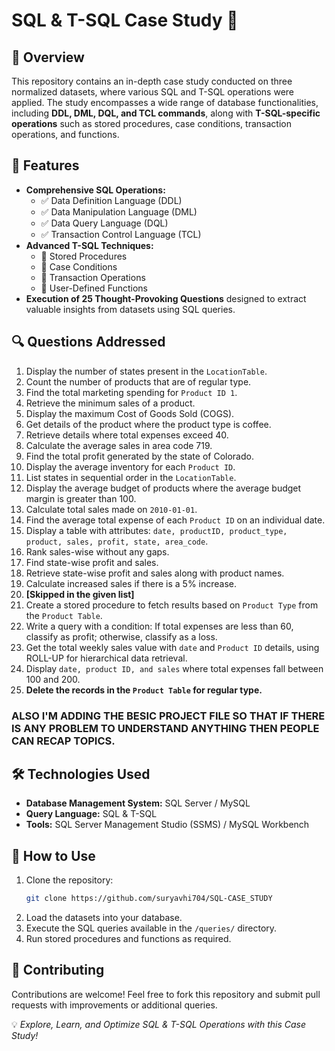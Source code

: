 # SQL & T-SQL Case Study 🚀

## 📌 Overview
This repository contains an in-depth case study conducted on three normalized datasets, where various SQL and T-SQL operations were applied. The study encompasses a wide range of database functionalities, including **DDL, DML, DQL, and TCL commands**, along with **T-SQL-specific operations** such as stored procedures, case conditions, transaction operations, and functions.

## 🎯 Features
- **Comprehensive SQL Operations:**
  - ✅ Data Definition Language (DDL)
  - ✅ Data Manipulation Language (DML)
  - ✅ Data Query Language (DQL)
  - ✅ Transaction Control Language (TCL)
- **Advanced T-SQL Techniques:**
  - 🔹 Stored Procedures
  - 🔹 Case Conditions
  - 🔹 Transaction Operations
  - 🔹 User-Defined Functions
- **Execution of 25 Thought-Provoking Questions** designed to extract valuable insights from datasets using SQL queries.

## 🔍 Questions Addressed
1. Display the number of states present in the `LocationTable`.
2. Count the number of products that are of regular type.
3. Find the total marketing spending for `Product ID 1`.
4. Retrieve the minimum sales of a product.
5. Display the maximum Cost of Goods Sold (COGS).
6. Get details of the product where the product type is coffee.
7. Retrieve details where total expenses exceed 40.
8. Calculate the average sales in area code 719.
9. Find the total profit generated by the state of Colorado.
10. Display the average inventory for each `Product ID`.
11. List states in sequential order in the `LocationTable`.
12. Display the average budget of products where the average budget margin is greater than 100.
13. Calculate total sales made on `2010-01-01`.
14. Find the average total expense of each `Product ID` on an individual date.
15. Display a table with attributes: `date, productID, product_type, product, sales, profit, state, area_code`.
16. Rank sales-wise without any gaps.
17. Find state-wise profit and sales.
18. Retrieve state-wise profit and sales along with product names.
19. Calculate increased sales if there is a 5% increase.
20. **[Skipped in the given list]**
21. Create a stored procedure to fetch results based on `Product Type` from the `Product Table`.
22. Write a query with a condition: If total expenses are less than 60, classify as profit; otherwise, classify as a loss.
23. Get the total weekly sales value with `date` and `Product ID` details, using ROLL-UP for hierarchical data retrieval.
24. Display `date, product ID, and sales` where total expenses fall between 100 and 200.
25. **Delete the records in the `Product Table` for regular type.**

### ALSO I'M ADDING THE BESIC PROJECT FILE SO THAT IF THERE IS ANY PROBLEM TO UNDERSTAND ANYTHING THEN PEOPLE CAN RECAP TOPICS.

## 🛠️ Technologies Used
- **Database Management System:** SQL Server / MySQL
- **Query Language:** SQL & T-SQL
- **Tools:** SQL Server Management Studio (SSMS) / MySQL Workbench




## 🚀 How to Use
1. Clone the repository:
   ```sh
   git clone https://github.com/suryavhi704/SQL-CASE_STUDY
   ```
2. Load the datasets into your database.
3. Execute the SQL queries available in the `/queries/` directory.
4. Run stored procedures and functions as required.

## 🤝 Contributing
Contributions are welcome! Feel free to fork this repository and submit pull requests with improvements or additional queries.



💡 *Explore, Learn, and Optimize SQL & T-SQL Operations with this Case Study!*

